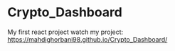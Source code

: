 # Crypto_Dashboard
My first react project 
watch my project:
https://mahdighorbani98.github.io/Crypto_Dashboard/
